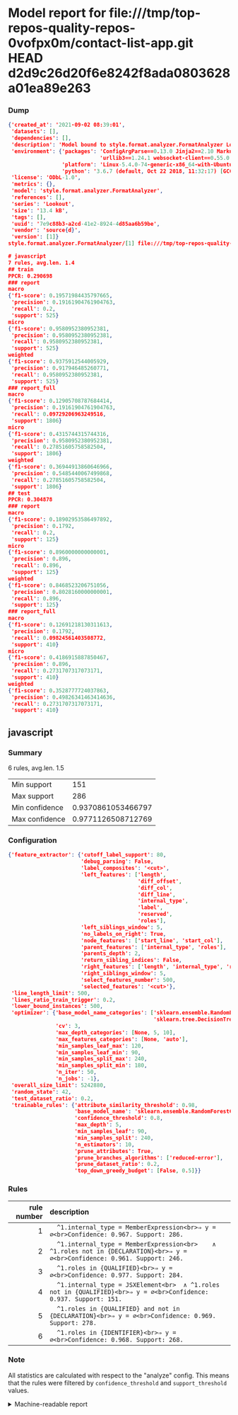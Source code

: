 # Model report for file:///tmp/top-repos-quality-repos-0vofpx0m/contact-list-app.git HEAD d2d9c26d20f6e8242f8ada0803628a01ea89e263

### Dump

```json
{'created_at': '2021-09-02 08:39:01',
 'datasets': [],
 'dependencies': [],
 'description': 'Model bound to style.format.analyzer.FormatAnalyzer Lookout analyzer.',
 'environment': {'packages': 'ConfigArgParse==0.13.0 Jinja2==2.10 MarkupSafe==1.1.1 PyStemmer==1.3.0 PyYAML==5.1 Pympler==0.5 SQLAlchemy==1.2.10 SQLAlchemy-Utils==0.33.3 asdf==2.3.2 bblfsh==2.12.7 boto==2.49.0 boto3==1.9.130 botocore==1.12.130 cachetools==2.0.1 certifi==2019.3.9 chardet==3.0.4 clint==0.5.1 docker==3.7.0 docker-pycreds==0.4.0 dulwich==0.19.11 grpcio==1.19.0 grpcio-tools==1.19.0 humanfriendly==4.16.1 humanize==0.5.1 idna==2.8 jmespath==0.9.4 jsonschema==2.6.0 lookout-sdk==0.4.1 lookout-sdk-ml==0.19.0 lookout-style==0.2.0 lz4==2.1.6 modelforge==0.12.1 numpy==1.16.2 packaging==19.0 pandas==0.22.0 pip==19.0.3 protobuf==3.7.0 psycopg2-binary==2.7.5 pygtrie==2.3 pyparsing==2.3.1 python-dateutil==2.8.0 python-igraph==0.7.1.post6 pytz==2019.1 requests==2.21.0 requirements-parser==0.2.0 scikit-learn==0.20.1 scikit-optimize==0.5.2 scipy==1.2.1 semantic-version==2.6.0 setuptools==40.8.0 six==1.12.0 smart-open==1.8.1 sourced-ml==0.8.2 spdx==2.5.0 stringcase==1.2.0 tabulate==0.8.2 tqdm==4.31.1 '
                             'urllib3==1.24.1 websocket-client==0.55.0 xxhash==1.3.0',
                 'platform': 'Linux-5.4.0-74-generic-x86_64-with-Ubuntu-18.04-bionic',
                 'python': '3.6.7 (default, Oct 22 2018, 11:32:17) [GCC 8.2.0]'},
 'license': 'ODbL-1.0',
 'metrics': {},
 'model': 'style.format.analyzer.FormatAnalyzer',
 'references': [],
 'series': 'Lookout',
 'size': '13.4 kB',
 'tags': [],
 'uuid': '7e9c88b3-a2cd-41e2-8924-4d85aa6b59be',
 'vendor': 'source{d}',
 'version': [1]}
style.format.analyzer.FormatAnalyzer/[1] file:///tmp/top-repos-quality-repos-0vofpx0m/contact-list-app.git d2d9c26d20f6e8242f8ada0803628a01ea89e263

# javascript
7 rules, avg.len. 1.4
## train
PPCR: 0.290698
### report
macro
{'f1-score': 0.19571984435797665,
 'precision': 0.19161904761904763,
 'recall': 0.2,
 'support': 525}
micro
{'f1-score': 0.9580952380952381,
 'precision': 0.9580952380952381,
 'recall': 0.9580952380952381,
 'support': 525}
weighted
{'f1-score': 0.9375912544005929,
 'precision': 0.917946485260771,
 'recall': 0.9580952380952381,
 'support': 525}
### report_full
macro
{'f1-score': 0.12905708787684414,
 'precision': 0.19161904761904763,
 'recall': 0.09729206963249516,
 'support': 1806}
micro
{'f1-score': 0.4315744315744316,
 'precision': 0.9580952380952381,
 'recall': 0.27851605758582504,
 'support': 1806}
weighted
{'f1-score': 0.36944913860646966,
 'precision': 0.5485440067499868,
 'recall': 0.27851605758582504,
 'support': 1806}
## test
PPCR: 0.304878
### report
macro
{'f1-score': 0.18902953586497892,
 'precision': 0.1792,
 'recall': 0.2,
 'support': 125}
micro
{'f1-score': 0.8960000000000001,
 'precision': 0.896,
 'recall': 0.896,
 'support': 125}
weighted
{'f1-score': 0.8468523206751056,
 'precision': 0.8028160000000001,
 'recall': 0.896,
 'support': 125}
### report_full
macro
{'f1-score': 0.12691218130311613,
 'precision': 0.1792,
 'recall': 0.09824561403508772,
 'support': 410}
micro
{'f1-score': 0.4186915887850467,
 'precision': 0.896,
 'recall': 0.2731707317073171,
 'support': 410}
weighted
{'f1-score': 0.3528777724037863,
 'precision': 0.49826341463414636,
 'recall': 0.2731707317073171,
 'support': 410}
```

## javascript
### Summary
6 rules, avg.len. 1.5

| | |
|-|-|
|Min support|151|
|Max support|286|
|Min confidence|0.9370861053466797|
|Max confidence|0.9771126508712769|

### Configuration

```json
{'feature_extractor': {'cutoff_label_support': 80,
                       'debug_parsing': False,
                       'label_composites': '<cut>',
                       'left_features': ['length',
                                         'diff_offset',
                                         'diff_col',
                                         'diff_line',
                                         'internal_type',
                                         'label',
                                         'reserved',
                                         'roles'],
                       'left_siblings_window': 5,
                       'no_labels_on_right': True,
                       'node_features': ['start_line', 'start_col'],
                       'parent_features': ['internal_type', 'roles'],
                       'parents_depth': 2,
                       'return_sibling_indices': False,
                       'right_features': ['length', 'internal_type', 'reserved', 'roles'],
                       'right_siblings_window': 5,
                       'select_features_number': 500,
                       'selected_features': '<cut>'},
 'line_length_limit': 500,
 'lines_ratio_train_trigger': 0.2,
 'lower_bound_instances': 500,
 'optimizer': {'base_model_name_categories': ['sklearn.ensemble.RandomForestClassifier',
                                              'sklearn.tree.DecisionTreeClassifier'],
               'cv': 3,
               'max_depth_categories': [None, 5, 10],
               'max_features_categories': [None, 'auto'],
               'min_samples_leaf_max': 120,
               'min_samples_leaf_min': 90,
               'min_samples_split_max': 240,
               'min_samples_split_min': 180,
               'n_iter': 50,
               'n_jobs': -1},
 'overall_size_limit': 5242880,
 'random_state': 42,
 'test_dataset_ratio': 0.2,
 'trainable_rules': {'attribute_similarity_threshold': 0.98,
                     'base_model_name': 'sklearn.ensemble.RandomForestClassifier',
                     'confidence_threshold': 0.8,
                     'max_depth': 5,
                     'min_samples_leaf': 90,
                     'min_samples_split': 240,
                     'n_estimators': 10,
                     'prune_attributes': True,
                     'prune_branches_algorithms': ['reduced-error'],
                     'prune_dataset_ratio': 0.2,
                     'top_down_greedy_budget': [False, 0.5]}}
```

### Rules

| rule number | description |
|----:|:-----|
| 1 | `  ^1.internal_type = MemberExpression<br>⇒ y = ∅<br>Confidence: 0.967. Support: 286.` |
| 2 | `  ^1.internal_type = MemberExpression<br>	∧ ^1.roles not in {DECLARATION}<br>⇒ y = ∅<br>Confidence: 0.961. Support: 246.` |
| 3 | `  ^1.roles in {QUALIFIED}<br>⇒ y = ∅<br>Confidence: 0.977. Support: 284.` |
| 4 | `  ^1.internal_type = JSXElement<br>	∧ ^1.roles not in {QUALIFIED}<br>⇒ y = ∅<br>Confidence: 0.937. Support: 151.` |
| 5 | `  ^1.roles in {QUALIFIED} and not in {DECLARATION}<br>⇒ y = ∅<br>Confidence: 0.969. Support: 278.` |
| 6 | `  ^1.roles in {IDENTIFIER}<br>⇒ y = ∅<br>Confidence: 0.968. Support: 268.` |

### Note
All statistics are calculated with respect to the "analyze" config. This means that the rules were filtered by
`confidence_threshold` and `support_threshold` values.

<details>
    <summary>Machine-readable report</summary>
```json
{"javascript": {"avg_rule_len": 1.5, "max_conf": 0.9771126508712769, "max_support": 286, "min_conf": 0.9370861053466797, "min_support": 151, "num_rules": 6}}
```
</details>

